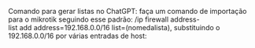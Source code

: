 Comando para gerar listas no ChatGPT: faça um comando de importação para o mikrotik seguindo esse padrão: /ip firewall address-list add address=192.168.0.0/16 list=(nomedalista), substituindo o 192.168.0.0/16 por várias entradas de host: 
